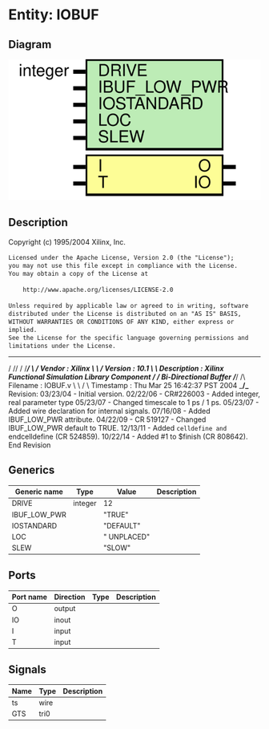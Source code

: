 # Entity: IOBUF

## Diagram

![Diagram](IOBUF.svg "Diagram")
## Description

   Copyright (c) 1995/2004 Xilinx, Inc.
 
    Licensed under the Apache License, Version 2.0 (the "License");
    you may not use this file except in compliance with the License.
    You may obtain a copy of the License at
 
        http://www.apache.org/licenses/LICENSE-2.0
 
    Unless required by applicable law or agreed to in writing, software
    distributed under the License is distributed on an "AS IS" BASIS,
    WITHOUT WARRANTIES OR CONDITIONS OF ANY KIND, either express or implied.
    See the License for the specific language governing permissions and
    limitations under the License.
   ____  ____
  /   /\/   /
 /___/  \  /    Vendor : Xilinx
 \   \   \/     Version : 10.1
  \   \         Description : Xilinx Functional Simulation Library Component
  /   /                  Bi-Directional Buffer
 /___/   /\     Filename : IOBUF.v
 \   \  /  \    Timestamp : Thu Mar 25 16:42:37 PST 2004
  \___\/\___\
 Revision:
    03/23/04 - Initial version.
    02/22/06 - CR#226003 - Added integer, real parameter type
    05/23/07 - Changed timescale to 1 ps / 1 ps.
    05/23/07 - Added wire declaration for internal signals.
    07/16/08 - Added IBUF_LOW_PWR attribute.
    04/22/09 - CR 519127 - Changed IBUF_LOW_PWR default to TRUE.
    12/13/11 - Added `celldefine and `endcelldefine (CR 524859).
    10/22/14 - Added #1 to $finish (CR 808642).
 End Revision
 
## Generics

| Generic name | Type    | Value       | Description |
| ------------ | ------- | ----------- | ----------- |
| DRIVE        | integer | 12          |             |
| IBUF_LOW_PWR |         | "TRUE"      |             |
| IOSTANDARD   |         | "DEFAULT"   |             |
| LOC          |         | " UNPLACED" |             |
| SLEW         |         | "SLOW"      |             |
## Ports

| Port name | Direction | Type | Description |
| --------- | --------- | ---- | ----------- |
| O         | output    |      |             |
| IO        | inout     |      |             |
| I         | input     |      |             |
|  T        | input     |      |             |
## Signals

| Name | Type | Description |
| ---- | ---- | ----------- |
| ts   | wire |             |
| GTS  | tri0 |             |
